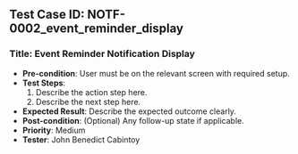 ## Test Case ID: NOTF-0002_event_reminder_display
### Title: Event Reminder Notification Display
- **Pre-condition**: User must be on the relevant screen with required setup.
- **Test Steps**:
  1. Describe the action step here.
  2. Describe the next step here.
- **Expected Result**: Describe the expected outcome clearly.
- **Post-condition**: (Optional) Any follow-up state if applicable.
- **Priority**: Medium
- **Tester**: John Benedict Cabintoy

